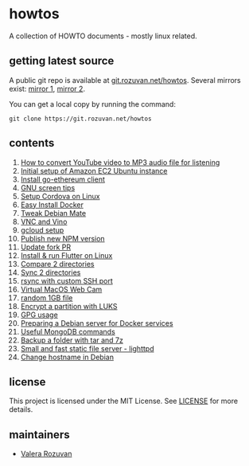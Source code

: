 # howtos

A collection of HOWTO documents - mostly linux related.

## getting latest source

A public git repo is available at [git.rozuvan.net/howtos](https://git.rozuvan.net/howtos). Several mirrors exist: [mirror 1](https://github.com/valera-rozuvan/howtos), [mirror 2](https://gitlab.com/valera-rozuvan/howtos).

You can get a local copy by running the command:

```
git clone https://git.rozuvan.net/howtos
```

## contents

1. [How to convert YouTube video to MP3 audio file for listening](./docs/001-convert-youtube-to-mp3.md)
2. [Initial setup of Amazon EC2 Ubuntu instance](./docs/002-initial-setup-amazon-ec2-ubuntu-instance.md)
3. [Install go-ethereum client](./docs/003-install-go-ethereum-client.md)
4. [GNU screen tips](./docs/004-screen.md)
5. [Setup Cordova on Linux](./docs/005-setup_cordova.md)
6. [Easy Install Docker](./docs/006-easy-install-docker.md)
7. [Tweak Debian Mate](./docs/007-tweak-debian-mate.md)
8. [VNC and Vino](./docs/008-vnc-and-vino.md)
9. [gcloud setup](./docs/009-gcloud-setup.md)
10. [Publish new NPM version](./docs/010-publish-new-npm-version.md)
11. [Update fork PR](./docs/011-update-fork-pr.md)
12. [Install & run Flutter on Linux](./docs/012-install-flutter-on-linux.md)
13. [Compare 2 directories](./docs/013-compare-2-directories.md)
14. [Sync 2 directories](./docs/014-sync-2-directories.md)
15. [rsync with custom SSH port](./docs/015-rsync-with-custom-ssh-port.md)
16. [Virtual MacOS Web Cam](./docs/016-virtual-mac-os-web-cam.md)
17. [random 1GB file](./docs/017-random-1-gb-file.md)
18. [Encrypt a partition with LUKS](./docs/018-encrypt-a-partition-with-luks.md)
19. [GPG usage](./docs/019-gpg-usage.md)
20. [Preparing a Debian server for Docker services](./docs/020-preparing-a-debian-server-for-docker-services.md)
21. [Useful MongoDB commands](./docs/021-useful-mongo-db-commands.md)
22. [Backup a folder with tar and 7z](./docs/022-backup-a-folder-with-tar-and--7z.md)
23. [Small and fast static file server - lighttpd](./docs/023-small-and-fast-static-file-server-lighttpd.md)
24. [Change hostname in Debian](./docs/024-change-hostname-in-debian.md)

## license

This project is licensed under the MIT License. See [LICENSE](./LICENSE) for more details.

## maintainers

- [Valera Rozuvan](https://valera.rozuvan.net/)

